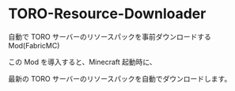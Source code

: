 # TORO-Resource-Downloader

自動で TORO サーバーのリソースパックを事前ダウンロードする Mod(FabricMC)

この Mod を導入すると、Minecraft 起動時に、

最新の TORO サーバーのリソースパックを自動でダウンロードします。
